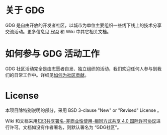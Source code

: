 # 关于 GDG
GDG 是自由开放的开发者社区，以城市为单位主要组织一些线下线上的技术分享交流活动。更多信息见 [FAQ](https://github.com/gdgbeijing/gdghub/wiki/FAQ) 和 Wiki 中其它相关文档。

# 如何参与 GDG 活动工作
GDG 社区活动完全是由志愿者自发、独立组织的活动，我们欢迎任何人参与到我们的日常工作中。详细见[如何为社区贡献](https://github.com/gdgbeijing/gdghub/blob/master/CONTRIBUTING.md)。

# License
本项目除特别说明的部分，采用 BSD 3-clause "New" or "Revised" License 。

Wiki 和文档采用<a rel="license" href="http://creativecommons.org/licenses/by-nc-sa/4.0/">知识共享署名-非商业性使用-相同方式共享 4.0 国际许可协议</a>进行许可。文档如没有作者署名，则默认署名为 “GDG社区”。
